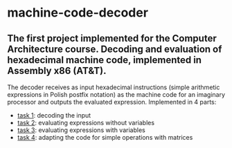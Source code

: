 # machine-code-decoder
## The first project implemented for the Computer Architecture course. Decoding and evaluation of hexadecimal machine code, implemented in Assembly x86 (AT&amp;T).

The decoder receives as input hexadecimal instructions (simple arithmetic expressions in Polish postfix notation) as the machine code for an imaginary processor and outputs the evaluated expression.
Implemented in 4 parts:
* [task 1](task1.asm): decoding the input
* [task 2](task2.asm): evaluating expressions without variables
* [task 3](task3.asm): evaluating expressions with variables
* [task 4](task4.asm): adapting the code for simple operations with matrices
